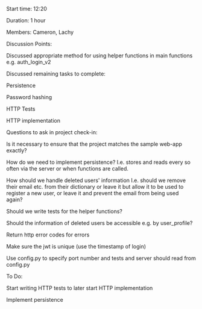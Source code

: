Start time: 12:20 

 

Duration: 1 hour 

 

Members: Cameron, Lachy 

 

Discussion Points: 

Discussed appropriate method for using helper functions in main functions e.g. auth_login_v2 

Discussed remaining tasks to complete: 

Persistence 

Password hashing 

HTTP Tests 

HTTP implementation 

Questions to ask in project check-in: 

Is it necessary to ensure that the project matches the sample web-app exactly? 

How do we need to implement persistence? I.e. stores and reads every so often via the server or when functions are called. 

How should we handle deleted users' information I.e. should we remove their email etc. from their dictionary or leave it but allow it to be used to register a new user, or leave it and prevent the email from being used again? 

Should we write tests for the helper functions?  

Should the information of deleted users be accessible e.g. by user_profile? 

Return http error codes for errors 

Make sure the jwt is unique (use the timestamp of login) 

Use config.py to specify port number and tests and server should read from config.py 

To Do: 

Start writing HTTP tests to later start HTTP implementation 

Implement persistence 

 

 

 